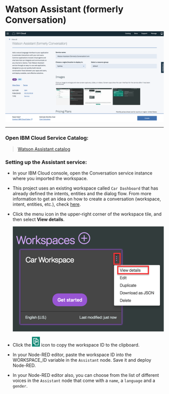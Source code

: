 # Watson Assistant (formerly Conversation)

![](img/assistant-catalog.png)

<hr>

### Open IBM Cloud Service Catalog:

> [Watson Assistant catalog](https://console.bluemix.net/catalog/services/watson-assistant-formerly-conversation)

### Setting up the Assistant service:

* In your IBM Cloud console, open the Conversation service instance where you imported the workspace.
* This project uses an existing workspace called `Car Dashboard` that has already defined the intents, entities and the dialog flow. From more information to get an idea on how to create a conversation (workspace, intent, entities, etc.), check [here](https://console.bluemix.net/docs/tutorials/android-watson-chatbot.html#build-a-voice-enabled-android-chatbot).
* Click the menu icon in the upper-right corner of the workspace tile, and then select **View details**.

    ![Car dashboard workspace id](img/assistant-workspace_id.png)

* Click the ![Copy](img/copy_icon.png) icon to copy the workspace ID to the clipboard.

* In your Node-RED editor, paste the workspace ID into the WORKSPACE_ID variable in the `Assistant` node. Save it and deploy Node-RED.
* In your Node-RED editor also, you can choose from the list of different voices in the `Assistant` node that come with a `name`, a `language` and a `gender`.

